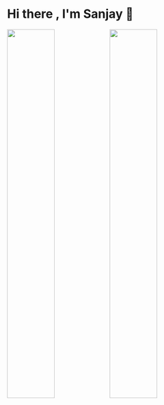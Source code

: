 # Hi there , I'm Sanjay 👋

<img align="left" width="47%" src="https://github-readme-stats.vercel.app/api?username=Sanjay-bud&show_icons=true&theme=radical"/>

<img align="left" width="47%" src="https://github-readme-stats.vercel.app/api/top-langs/?username=Sanjay-bud"/>


